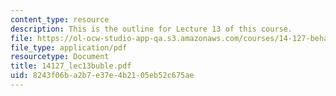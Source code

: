 ```yaml
---
content_type: resource
description: This is the outline for Lecture 13 of this course.
file: https://ol-ocw-studio-app-qa.s3.amazonaws.com/courses/14-127-behavioral-economics-and-finance-spring-2004/8243f06ba2b7e37e4b2105eb52c675ae_14127_lec13buble.pdf
file_type: application/pdf
resourcetype: Document
title: 14127_lec13buble.pdf
uid: 8243f06b-a2b7-e37e-4b21-05eb52c675ae
---
```

